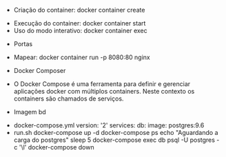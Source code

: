 - Criação do container: docker container create
* Execução do container: docker container start
* Uso do modo interativo: docker container exec

- Portas
* Mapear: docker container run -p 8080:80 nginx

- Docker Composer
* O Docker Compose é uma ferramenta para definir e gerenciar aplicações docker com múltiplos
containers. Neste contexto os containers são chamados de serviços.

- Imagem bd
* docker-compose.yml
   version: '2'
    services:
    db:
    image: postgres:9.6     
* run.sh
    docker-compose up -d
    docker-compose ps
    echo "Aguardando a carga do postgres"
    sleep 5
    docker-compose exec db psql -U postgres -c '\l'
    docker-compose down
